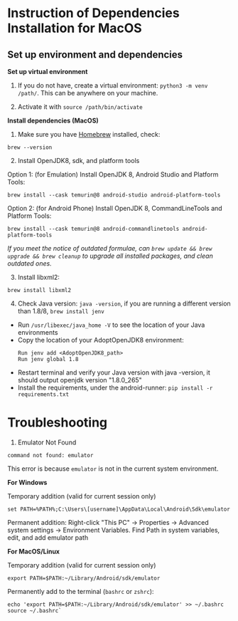# Instruction of Dependencies Installation for MacOS


## Set up environment and dependencies

**Set up virtual environment**

1. If you do not have, create a virtual environment: `python3 -m venv /path/`. This can be anywhere on your machine.

2. Activate it with `source /path/bin/activate`

**Install dependencies (MacOS)**

1. Make sure you have [Homebrew](https://brew.sh/) installed, check:
```
brew --version
```
  
2. Install OpenJDK8, sdk, and platform tools

Option 1: (for Emulation) Install OpenJDK 8, Android Studio and Platform Tools:
  ```
  brew install --cask temurin@8 android-studio android-platform-tools
  ```
  Option 2: (for Android Phone) Install OpenJDK 8, CommandLineTools and Platform Tools:
  ```
  brew install --cask temurin@8 android-commandlinetools android-platform-tools
  ```
  *If you meet the notice of outdated formulae, can `brew update && brew upgrade && brew cleanup` to upgrade all installed packages, and clean outdated ones.*


3. Install libxml2:
```
brew install libxml2
```


4. Check Java version: `java -version`, if you are running a different version than 1.8/8, `brew install jenv`
- Run `/usr/libexec/java_home -V` to see the location of your Java environments
- Copy the location of your AdoptOpenJDK8 environment:
  ```
  Run jenv add <AdoptOpenJDK8_path>
  Run jenv global 1.8
  ```
- Restart terminal and verify your Java version with java -version, it should output openjdk version "1.8.0_265"
- Install the requirements, under the android-runner: `pip install -r requirements.txt`

 

# Troubleshooting
1. Emulator Not Found
```
command not found: emulator
```
This error is because `emulator` is not in the current system environment.

**For Windows**

Temporary addition (valid for current session only)
```
set PATH=%PATH%;C:\Users\[username]\AppData\Local\Android\Sdk\emulator
```

Permanent addition: Right-click "This PC" → Properties → Advanced system settings → Environment Variables. Find Path in system variables, edit, and add emulator path

**For MacOS/Linux**

Temporary addition (valid for current session only)
```
export PATH=$PATH:~/Library/Android/sdk/emulator
```

Permanently add to the terminal (`bashrc` or `zshrc`):

``` 
echo 'export PATH=$PATH:~/Library/Android/sdk/emulator' >> ~/.bashrc
source ~/.bashrc`
```
